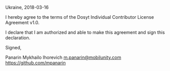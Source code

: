 Ukraine, 2018-03-16

I hereby agree to the terms of the Dosyt Individual Contributor License Agreement v1.0.

I declare that I am authorized and able to make this agreement and sign this declaration.

Signed,

Panarin Mykhailo Ihorevich m.panarin@mobilunity.com https://github.com/mpanarin

